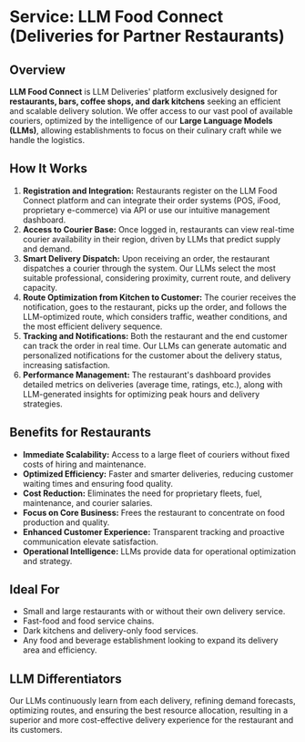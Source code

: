 # Service: LLM Food Connect (Deliveries for Partner Restaurants)

## Overview
**LLM Food Connect** is LLM Deliveries' platform exclusively designed for **restaurants, bars, coffee shops, and dark kitchens** seeking an efficient and scalable delivery solution. We offer access to our vast pool of available couriers, optimized by the intelligence of our **Large Language Models (LLMs)**, allowing establishments to focus on their culinary craft while we handle the logistics.

## How It Works
1.  **Registration and Integration:** Restaurants register on the LLM Food Connect platform and can integrate their order systems (POS, iFood, proprietary e-commerce) via API or use our intuitive management dashboard.
2.  **Access to Courier Base:** Once logged in, restaurants can view real-time courier availability in their region, driven by LLMs that predict supply and demand.
3.  **Smart Delivery Dispatch:** Upon receiving an order, the restaurant dispatches a courier through the system. Our LLMs select the most suitable professional, considering proximity, current route, and delivery capacity.
4.  **Route Optimization from Kitchen to Customer:** The courier receives the notification, goes to the restaurant, picks up the order, and follows the LLM-optimized route, which considers traffic, weather conditions, and the most efficient delivery sequence.
5.  **Tracking and Notifications:** Both the restaurant and the end customer can track the order in real time. Our LLMs can generate automatic and personalized notifications for the customer about the delivery status, increasing satisfaction.
6.  **Performance Management:** The restaurant's dashboard provides detailed metrics on deliveries (average time, ratings, etc.), along with LLM-generated insights for optimizing peak hours and delivery strategies.

## Benefits for Restaurants
* **Immediate Scalability:** Access to a large fleet of couriers without fixed costs of hiring and maintenance.
* **Optimized Efficiency:** Faster and smarter deliveries, reducing customer waiting times and ensuring food quality.
* **Cost Reduction:** Eliminates the need for proprietary fleets, fuel, maintenance, and courier salaries.
* **Focus on Core Business:** Frees the restaurant to concentrate on food production and quality.
* **Enhanced Customer Experience:** Transparent tracking and proactive communication elevate satisfaction.
* **Operational Intelligence:** LLMs provide data for operational optimization and strategy.

## Ideal For
* Small and large restaurants with or without their own delivery service.
* Fast-food and food service chains.
* Dark kitchens and delivery-only food services.
* Any food and beverage establishment looking to expand its delivery area and efficiency.

## LLM Differentiators
Our LLMs continuously learn from each delivery, refining demand forecasts, optimizing routes, and ensuring the best resource allocation, resulting in a superior and more cost-effective delivery experience for the restaurant and its customers.
